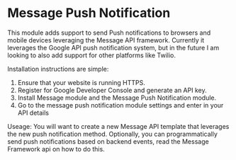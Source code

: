 # Message Push Notification

This module adds support to send Push notifications to browsers and mobile devices
leveraging the Message API framework.  Currently it leverages the Google API
push notification system, but in the future I am looking to also add support for
other platforms like Twilio.

Installation instructions are simple:
1. Ensure that your website is running HTTPS.
2. Register for Google Developer Console and generate an API key.
3. Install Message module and the Message Push Notification module.
4. Go to the message push notification module settings and enter in your API details

Useage:
You will want to create a new Message API template that leverages the new push
notification method.  Optionally, you can programmatically send push notifications
based on backend events, read the Message Framework api on how to do this.

